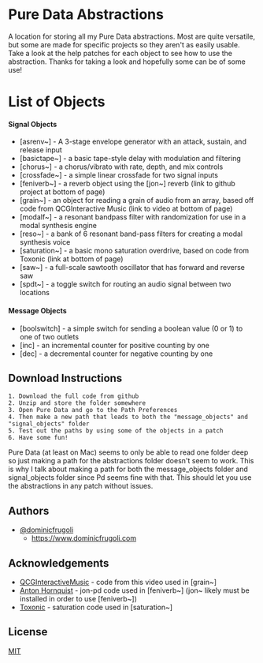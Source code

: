 # Pure Data Abstractions

A location for storing all my Pure Data abstractions. Most are quite versatile, but some are made for specific projects so they aren't as easily usable. Take a look at the help patches for each object to see how to use the abstraction. Thanks for taking a look and hopefully some can be of some use!


# List of Objects

#### Signal Objects
- [asrenv~] -  A 3-stage envelope generator with an attack, sustain, and release input
- [basictape~] - a basic tape-style delay with modulation and filtering
- [chorus~] - a chorus/vibrato with rate, depth, and mix controls
- [crossfade~] - a simple linear crossfade for two signal inputs
- [feniverb~] - a reverb object using the [jon~] reverb (link to github project at bottom of page)
- [grain~] - an object for reading a grain of audio from an array, based off code from QCGInteractive Music (link to video at bottom of page)
- [modalf~] - a resonant bandpass filter with randomization for use in a modal synthesis engine
- [reso~] - a bank of 6 resonant band-pass filters for creating a modal synthesis voice
- [saturation~] - a basic mono saturation overdrive, based on code from Toxonic (link at bottom of page)
- [saw~] - a full-scale sawtooth oscillator that has forward and reverse saw
- [spdt~] - a toggle switch for routing an audio signal between two locations

#### Message Objects
- [boolswitch] - a simple switch for sending a boolean value (0 or 1) to one of two outlets
- [inc] - an incremental counter for positive counting by one
- [dec] - a decremental counter for negative counting by one


## Download Instructions
    1. Download the full code from github
    2. Unzip and store the folder somewhere
    3. Open Pure Data and go to the Path Preferences
    4. Then make a new path that leads to both the "message_objects" and "signal_objects" folder
    5. Test out the paths by using some of the objects in a patch
    6. Have some fun!

Pure Data (at least on Mac) seems to only be able to read one folder deep so just making a path for the abstractions folder doesn't seem to work. This is why I talk about making a path for both the message_objects folder and signal_objects folder since Pd seems fine with that. This should let you use the abstractions in any patch without issues.


## Authors

- [@dominicfrugoli](https://github.com/dominicfrugoli)
    - https://www.dominicfrugoli.com


## Acknowledgements

 - [QCGInteractiveMusic](https://www.youtube.com/watch?v=QX_saH55cks) - code from this video used in [grain~]
 - [Anton Hornquist](https://github.com/antonhornquist/jon-pd) - jon-pd code used in [feniverb~] (jon~ likely must be installed in order to use [feniverb~])
 - [Toxonic](https://forum.pdpatchrepo.info/topic/2722/saturation) - saturation code used in [saturation~] 


## License

[MIT](https://choosealicense.com/licenses/mit/)

